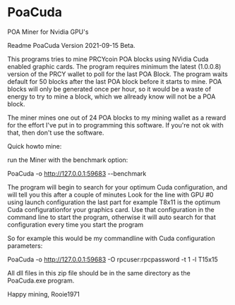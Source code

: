 # PoaCuda
POA Miner for Nvidia GPU's

Readme PoaCuda Version 2021-09-15 Beta.

This programs tries to mine PRCYcoin POA blocks using NVidia Cuda enabled graphic cards.
The program requires minimum the latest (1.0.0.8) version of the PRCY wallet to poll for the last POA Block.
The program waits default for 50 blocks after the last POA block before it starts to mine.
POA blocks will only be generated once per hour, so it would be a waste of energy to try to mine a block,
which we allready know will not be a POA block.

The miner mines one out of 24 POA blocks to my mining wallet as a reward for the effort I've put in to
programming this software. If you're not ok with that, then don't use the software.

Quick howto mine:

run the Miner with the benchmark option:

PoaCuda -o http://127.0.0.1:59683 --benchmark

The program will begin to search for your optimum Cuda configuration, and will tell you this after a couple of minutes
Look for the line with GPU #0 using launch configuration the last part for example T8x11 is the optimum Cuda configurationfor your graphics card.
Use that configuration in the command line to start the program, otherwise it will auto search for that configuration every time you start the program

So for example this would be my commandline with Cuda configuration parameters:

PoaCuda -o http://127.0.0.1:59683 -O rpcuser:rpcpassword -t 1 -l T15x15

All dll files in this zip file should be in the same directory as the PoaCuda.exe program.

Happy mining,
Rooie1971
 
